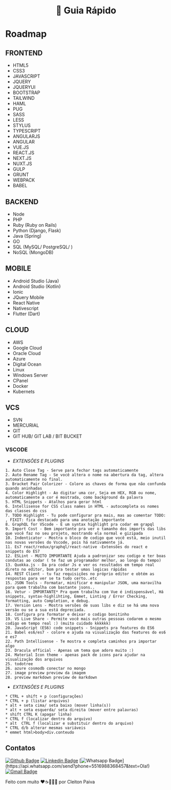 <h1 align="center"> 🚀 Guia Rápido </h1>

# Roadmap

## FRONTEND
- HTML5
- CSS3
- JAVASCRIPT
- JQUERY
- JQUERYUI
- BOOTSTRAP
- TAILWIND
- HAML
- PUG
- SASS
- LESS
- STYLUS
- TYPESCRIPT
- ANGULARJS
- ANGULAR
- VUE.JS
- REACT.JS
- NEXT.JS
- NUXT.JS
- GULP
- GRUNT
- WEBPACK
- BABEL

## BACKEND
- Node
- PHP
- Ruby (Ruby on Rails)
- Python (Django, Flask)
- Java (Spring)
- GO 
- SQL (MySQL/ PostgreSQL/ ) 
- NoSQL (MongoDB)

## MOBILE
- Android Studio (Java)
- Android Studio (Kotlin)
- Ionic
- JQuery Mobile
- React Native
- Nativescript
- Flutter (Dart)

## CLOUD
- AWS
- Google Cloud
- Oracle Cloud
- Azure
- Digital Ocean
- Linux
- Windows Server
- CPanel
- Docker
- Kubernets

## VCS
- SVN
- MERCURIAL
- GIT
- GIT HUB/ GIT LAB / BIT BUCKET


### VSCODE

* *EXTENSÕES E PLUGINS*
~~~
1. Auto Close Tag - Serve para fechar tags automaticamente
2. Auto Rename Tag - Se você altera o nome na abertura da tag, altera automaticamente no final.
3. Bracket Pair Colorizer - Colore as chaves de forma que não confunda quando aninhadas
4. Color Highlight - Ao digitar uma cor, Seja em HEX, RGB ou nome, automaticamente a cor é mostrada, como background da palavra
5. HTML Snippets - Atalhos para gerar html
6. Intellisense for CSS class names in HTML - autocompleta os nomes das classes do css
7. TODO Highlight - Tu pode configurar pra mais, mas ao comentar TODO: , FIXIT: fica destacado para uma anotação importante
8. GraphQL for VScode - É um syntax highlight pra codar em grapql
9. Import Cost - Bem importante pra ver o tamanho dos imports das libs que você faz no seu projeto, mostrando ela normal e gizipada
10. Indenticator - Mostra o bloco de codigo que você está, meio inutil nas novas versões do Vscode, pois há nativamente já.
11. Es7 react/redux/graphql/react-native -Extensões do react e snippets do ES7
12. ESLint - MUITO IMPORTANTE Ajuda a padronizar seu codigo e ter boas condutas ao codar ( te faz um programador melhor, ao longo do tempo)
13. Quokka.js - Da pra codar Js e ver os resultados em tempo real direto no editor, bom pra testar umas logicas rápidas
14. REST Client - tu faz requisições no próprio editor e obtém as respostas para ver se ta tudo certo..etc
15. JSON Tools - Formatar, minificar e manipular JSON, uma maravilha para quem trabalha com bastante jsons..
16. Vetur - IMPORTANTE* Pra quem trabalha com Vue é indispensável, Há snippets, syntax-highlihting, Emmet, Linting / Error Checking, formatting, auto Completion, e debug.
17. Version Lens - Mostra versões de suas libs e diz se há uma nova versão ou se a sua está depreciada.
18. Configura pra formatar e deixar o codigo bonitinho
19. VS Live Share - Permite você mais outras pessoas codarem o mesmo codigo em tempo real :) (muito cuidado kkkkkk)
20. JavaScript (ES6) code snippets - Snippets pra features do ES6
21. Babel es6/es7 - colore e ajuda na visualização das features do es6 e es7
22. Path Intellisense - Te mostra e completa caminhos pra importar algo
23. Dracula official - Apenas um tema que adoro muito :)
24. Material Icon theme - apenas pack de icons para ajudar na visualização dos arquivos
25. todotree
26. azure cosmodb conectar no mongo
27. image preview preview da imagem
28. preview markdown preview de markdown
~~~

* *EXTENSÕES E PLUGINS*
~~~
* CTRL + shift + p (configurações)
* CTRL + p (listar arquivos)
* alt + seta cima/ seta baixo (mover linha(s))
* alt + seta esquerda/ seta direita (mover entre palavras)
* shift CTRL K (apagar linha)
* CTRL f (localizar dentro do arquivo)
* alt  CTRL f (localizar e substituir dentro do arquivo)
* CTRL d/b alterar mesmas variáveis
* emmet html>body>div.conteudo
~~~


## Contatos

[![Github Badge](https://img.shields.io/badge/-Github-000?style=flat-square&logo=Github&logoColor=white&link=https://github.com/cleibp)](https://github.com/cleibp)
[![Linkedin Badge](https://img.shields.io/badge/-LinkedIn-blue?style=flat-square&logo=Linkedin&logoColor=white&link=https://www.linkedin.com/in/cleitonpaiva/)](https://www.linkedin.com/in/cleitonpaiva/)
[![Whatsapp Badge](https://img.shields.io/badge/-Whatsapp-4CA143?style=flat-square&labelColor=4CA143&logo=whatsapp&logoColor=white&link=https://api.whatsapp.com/send?phone=5516988368457&text=Ola!)](https://api.whatsapp.com/send?phone=5516988368457&text=Ola!)
[![Gmail Badge](https://img.shields.io/badge/-Gmail-c14438?style=flat-square&logo=Gmail&logoColor=white&link=mailto:cleibp@gmail.com)](mailto:cleibp@gmail.com)

Feito com muito ❤️☕👨🏻‍💻 por Cleiton Paiva
